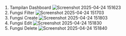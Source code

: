 1. Tampilan Dashboard
   ![Screenshot 2025-04-24 151623](https://github.com/user-attachments/assets/35fecbda-ff29-4832-97bd-8faf7123ebb0)
2. Fungsi Filter
   ![Screenshot 2025-04-24 151703](https://github.com/user-attachments/assets/6c298aa3-1b4e-4ac9-825c-2b9c1be66e37)
3. Fungsi Create
   ![Screenshot 2025-04-24 151803](https://github.com/user-attachments/assets/85afb5d0-8160-48d5-a424-f2cdfa8d8e1a)
4. Fungsi Edit
   ![Screenshot 2025-04-24 151830](https://github.com/user-attachments/assets/db359555-cfc5-4cf3-811d-cce6cd0c5818)
6. Fungsi Delete
   ![Screenshot 2025-04-24 151840](https://github.com/user-attachments/assets/844805db-7141-4c88-b8f0-533a912482b6)


